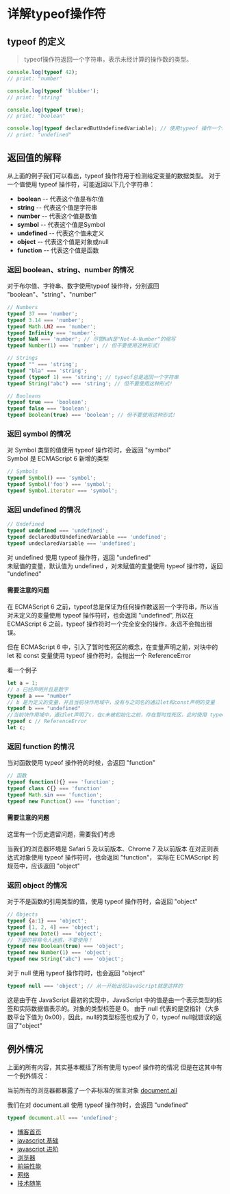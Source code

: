 # 详解typeof操作符

## typeof 的定义
> typeof操作符返回一个字符串，表示未经计算的操作数的类型。
```javascript
console.log(typeof 42);
// print: "number"

console.log(typeof 'blubber');
// print: "string"

console.log(typeof true);
// print: "boolean"

console.log(typeof declaredButUndefinedVariable); // 使用typeof 操作一个未定义的变量
// print: "undefined"
```

## 返回值的解释

从上面的例子我们可以看出，typeof 操作符用于检测给定变量的数据类型。
对于一个值使用 typeof 操作符，可能返回以下几个字符串：
+ **boolean**   -- 代表这个值是布尔值
+ **string**    -- 代表这个值是字符串
+ **number**    -- 代表这个值是数值
+ **symbol**    -- 代表这个值是Symbol
+ **undefined** -- 代表这个值未定义
+ **object**    -- 代表这个值是对象或null
+ **function**  -- 代表这个值是函数

### 返回 boolean、string、number 的情况

对于布尔值、字符串、数字使用typeof 操作符，分别返回 "boolean"、"string"、"number"
```javascript
// Numbers
typeof 37 === 'number';
typeof 3.14 === 'number';
typeof Math.LN2 === 'number';
typeof Infinity === 'number';
typeof NaN === 'number'; // 尽管NaN是"Not-A-Number"的缩写
typeof Number(1) === 'number'; // 但不要使用这种形式!

// Strings
typeof "" === 'string';
typeof "bla" === 'string';
typeof (typeof 1) === 'string'; // typeof总是返回一个字符串
typeof String("abc") === 'string'; // 但不要使用这种形式!

// Booleans
typeof true === 'boolean';
typeof false === 'boolean';
typeof Boolean(true) === 'boolean'; // 但不要使用这种形式!
```

### 返回 symbol 的情况
对 Symbol 类型的值使用 typeof 操作符时，会返回 "symbol"      
Symbol 是 ECMAScript 6 新增的类型
```javascript
// Symbols
typeof Symbol() === 'symbol';
typeof Symbol('foo') === 'symbol';
typeof Symbol.iterator === 'symbol';
```

### 返回 undefined 的情况
```javascript
// Undefined
typeof undefined === 'undefined';
typeof declaredButUndefinedVariable === 'undefined';
typeof undeclaredVariable === 'undefined'; 
```
对 undefined 使用 typeof 操作符，返回 "undefined"    
未赋值的变量，默认值为 undefined ，对未赋值的变量使用 typeof 操作符，返回 "undefined"

#### 需要注意的问题
在 ECMAScript 6 之前，typeof总是保证为任何操作数返回一个字符串，所以当对未定义的变量使用 typeof 操作符时，也会返回 "undefined",
所以在 ECMAScript 6 之前，typeof 操作符时一个完全安全的操作，永远不会抛出错误。

但在 ECMAScript 6 中，引入了暂时性死区的概念，在变量声明之前，对块中的 let 和 const 变量使用 typeof 操作符时，会抛出一个 ReferenceError 

看一个例子
```javascript
let a = 1;
// a 已经声明并且是数字
typeof a === "number"    
// b 是为定义的变量，并且当前块作用域中，没有与之同名的通过let和const声明的变量
typeof b === "undefined"
//当前块作用域中，通过let声明了c，在c未被初始化之前，存在暂时性死区，此时使用 typeof 抛出 ReferenceError
typeof c // ReferenceError
let c;
```

### 返回 function 的情况
当对函数使用 typeof 操作符的时候，会返回 "function"
```javascript
// 函数
typeof function(){} === 'function';
typeof class C{} === 'function'
typeof Math.sin === 'function';
typeof new Function() === 'function';
```

#### 需要注意的问题
这里有一个历史遗留问题，需要我们考虑

当我们的浏览器环境是 Safari 5 及以前版本、Chrome 7 及以前版本
在对正则表达式对象使用 typeof 操作符时，也会返回 "function"，
实际在 ECMAScript 的规范中，应该返回 "object"

### 返回 object 的情况
对于不是函数的引用类型的值，使用 typeof 操作符时，会返回 "object"
```javascript
// Objects
typeof {a:1} === 'object';
typeof [1, 2, 4] === 'object';
typeof new Date() === 'object';
// 下面的容易令人迷惑，不要使用！
typeof new Boolean(true) === 'object';
typeof new Number(1) === 'object';
typeof new String("abc") === 'object';
```

对于 null 使用 typeof 操作符时，也会返回 "object"
```javascript
typeof null === 'object'; // 从一开始出现JavaScript就是这样的
```
这是由于在 JavaScript 最初的实现中，JavaScript 中的值是由一个表示类型的标签和实际数据值表示的。对象的类型标签是 0。
由于 null 代表的是空指针（大多数平台下值为 0x00），因此，null的类型标签也成为了 0，typeof null就错误的返回了"object"



## 例外情况

上面的所有内容，其实基本概括了所有使用 typeof 操作符的情况
但是在这其中有一个例外情况：

当前所有的浏览器都暴露了一个非标准的宿主对象 [document.all](https://developer.mozilla.org/zh-CN/docs/Web/API/Document/all)

我们在对 document.all 使用 typeof 操作符时，会返回 "undefined"
```javascript
typeof document.all === 'undefined';
```


+ [博客首页](https://github.com/chenqf/blog)
+ [javascript 基础](https://github.com/chenqf/blog/blob/master/articles/javascript基础)
+ [javascript 进阶](https://github.com/chenqf/blog/blob/master/articles/javascript进阶)
+ [浏览器](https://github.com/chenqf/blog/blob/master/articles/浏览器)
+ [前端性能](https://github.com/chenqf/blog/blob/master/articles/前端性能)
+ [网络](https://github.com/chenqf/blog/blob/master/articles/网络)
+ [技术随笔](https://github.com/chenqf/blog/blob/master/articles/技术随笔)
